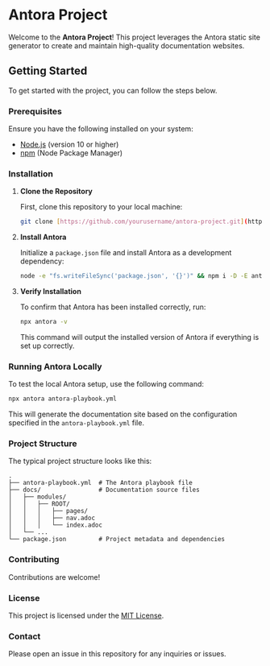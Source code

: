 # Antora Project

Welcome to the **Antora Project**! 
This project leverages the Antora static site generator to create and maintain high-quality documentation websites.

## Getting Started

To get started with the project, you can follow the steps below.

### Prerequisites

Ensure you have the following installed on your system:

- [Node.js](https://nodejs.org/) (version 10 or higher)
- [npm](https://www.npmjs.com/) (Node Package Manager)

### Installation

1. **Clone the Repository**

   First, clone this repository to your local machine:

   ```bash
   git clone [https://github.com/yourusername/antora-project.git](https://github.com/wise4rmgod/antora.git)
   ```

2. **Install Antora**

   Initialize a `package.json` file and install Antora as a development dependency:

   ```bash
   node -e "fs.writeFileSync('package.json', '{}')" && npm i -D -E antora
   ```

3. **Verify Installation**

   To confirm that Antora has been installed correctly, run:

   ```bash
   npx antora -v
   ```

   This command will output the installed version of Antora if everything is set up correctly.

### Running Antora Locally

To test the local Antora setup, use the following command:

```bash
npx antora antora-playbook.yml
```

This will generate the documentation site based on the configuration specified in the `antora-playbook.yml` file.

### Project Structure

The typical project structure looks like this:

```plaintext
.
├── antora-playbook.yml  # The Antora playbook file
├── docs/                # Documentation source files
│   ├── modules/
│   │   ├── ROOT/
│   │   │   ├── pages/
│   │   │   ├── nav.adoc
│   │   │   └── index.adoc
│   └── ...
└── package.json         # Project metadata and dependencies
```

### Contributing

Contributions are welcome!

### License

This project is licensed under the [MIT License](LICENSE).

### Contact

Please open an issue in this repository for any inquiries or issues.
